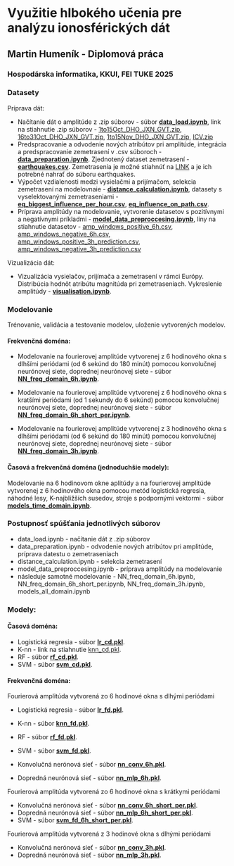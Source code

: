 
# Využitie hlbokého učenia pre analýzu ionosférických dát

## Martin Humeník - Diplomová práca

### Hospodárska informatika, KKUI, FEI TUKE 2025

### Datasety
Príprava dát:
- Načítanie dát o amplitúde z .zip súborov - súbor [**data_load.ipynb**](data_load.ipynb), link na stiahnutie .zip súborov - [1to15Oct_DHO_JXN_GVT.zip](https://mega.nz/file/MPdiRIoB#OKKyhhqDyEPlf8Lzj0ytmdcTgGwB5dz73YdoN6jf3xA), [16to31Oct_DHO_JXN_GVT.zip](https://mega.nz/file/UT9mgCaA#eCN4CylcQW4B0QaJsF3NBCsJY5_sqoknjl6vv-es5CA), [1to15Nov_DHO_JXN_GVT.zip](https://mega.nz/file/xOcCVLqZ#p3mG-esxmwHVfNgyd5HsQec5gkbwM5ywT5Q4qSOE6qY), [ICV.zip](https://mega.nz/file/taUj2b4Y#_VznXRFbyeQV0FdjZBCGBKlrnAasukiK8WJ5q1FSqgo)
- Predspracovanie a odvodenie nových atribútov pri amplitúde, integrácia a predspracovanie zemetrasení v .csv súboroch - [**data_preparation.ipynb**](data_preparation.ipynb). Zjednotený dataset zemetrasení - [**earthquakes.csv**](earthquakes.csv). Zemetrasenia je možné stiahnúť na [LINK](https://www.emsc-csem.org/Earthquake_information/#) a je ich potrebné nahrať do súboru earthquakes.
- Výpočet vzdialenosti medzi vysielačmi a prijímačom, selekcia zemetrasení na modelovnaie - [**distance_calculation.ipynb**](distance_calculation.ipynb), datasety s vyselektovanými zemetraseniami - [**eq_biggest_influence_per_hour.csv**](eq_biggest_influence_per_hour.csv), [**eq_influence_on_path.csv**](eq_influence_on_path.csv).
- Príprava amplitúdy na modelovanie, vytvorenie datasetov s pozitívnymi a negatívnymi príkladmi - [**model_data_preproccesing.ipynb**](model_data_preproccesing.ipynb), liny na stiahnutie datasetov - [amp_windows_positive_6h.csv](https://mega.nz/file/0b9iyLLD#GPD6LEBYLI4Jh1YO0Nmss6-BJfCqwdxlc2LtMkog1TE), [amp_windows_negative_6h.csv](https://mega.nz/file/Ea812ZBJ#xa4tI18XmHH_KGsL-1JFRFmyPIAbmkZJT3hdwwyEEpk), [amp_windows_positive_3h_prediction.csv](https://mega.nz/file/1a9kAa4K#BT7E-2LE9xapr7jXMzI7LDkQnAgVo02WhBk4A4RTkjs), [amp_windows_negative_3h_prediction.csv](https://mega.nz/file/sCESCIra#hxH-LqYqU5TSZW-ewqvkgacoAOxJ4myWSS6p37sdJZM)

Vizualizácia dát:
- Vizualizácia vysielačov, prijímača a zemetrasení v rámci Európy. Distribúcia hodnôt atribútu magnitúda pri zemetraseniach. Vykreslenie amplitúdy - [**visualisation.ipynb**](visualisation.ipynb).

### Modelovanie
Trénovanie, validácia a testovanie modelov, uloženie vytvorených modelov.

#### Frekvenčná doména:
- Modelovanie na fourierovej amplitúde vytvorenej z 6 hodinového okna s dlhšími periódami (od 6 sekúnd do 180 minút) pomocou konvolučnej neurónovej siete, doprednej neurónovej siete - súbor [**NN_freq_domain_6h.ipynb**](ML/NN_freq_domain_6h.ipynb).

- Modelovanie na fourierovej amplitúde vytvorenej z 6 hodinového okna s kratšími periódami (od 1 sekundy do 6 sekúnd) pomocou konvolučnej neurónovej siete, doprednej neurónovej siete - súbor [**NN_freq_domain_6h_short_per.ipynb**](ML/NN_freq_domain_6h_short_per.ipynb).

- Modelovanie na fourierovej amplitúde vytvorenej z 3 hodinového okna s dlhšími periódami (od 6 sekúnd do 180 minút) pomocou konvolučnej neurónovej siete, doprednej neurónovej siete - súbor [**NN_freq_domain_3h.ipynb**](ML/NN_freq_domain_3h.ipynb).

#### Časová a frekvenčná doména (jednoduchšie modely):
Modelovanie na 6 hodinovom okne aplitúdy a na fourierovej amplitúde vytvorenej z 6 hodinového okna pomocou metód logistická regresia, náhodné lesy, K-najbližších susedov, stroje s podpornými vektormi - súbor [**models_time_domain.ipynb**](ML/models_time_domain.ipynb).

### Postupnosť spúšťania jednotlivých súborov
- data_load.ipynb - načítanie dát z .zip súborov
- data_preparation.ipynb - odvodenie nových atribútov pri amplitúde, príprava datestu o zemetraseniach
- distance_calculation.ipynb - selekcia zemetrasení
- model_data_preproccesing.ipynb - príprava amplitúdy na modelovanie
- následuje samotné modelovanie - NN_freq_domain_6h.ipynb, NN_freq_domain_6h_short_per.ipynb, NN_freq_domain_3h.ipynb, models_all_domain.ipynb

### Modely:
#### Časová doména:
- Logistická regresia - súbor [**lr_cd.pkl**](ML/models/lr_cd.pkl).
- K-nn - link na stiahnutie [knn_cd.pkl](https://mega.nz/file/pXFTkajT#uFdr2d29VlbsXg2sn2Dps7aYtP-aajUYujqTvhQ_iw4).
- RF - súbor [**rf_cd.pkl**](ML/models/rf_cd.pkl).
- SVM - súbor [**svm_cd.pkl**](ML/models/svm_cd.pkl).

#### Frekvenčná doména:
Fourierová amplitúda vytvorená zo 6 hodinové okna s dlhými periódami
- Logistická regresia - súbor [**lr_fd.pkl**](ML/models/lr_fd.pkl).
- K-nn - súbor [**knn_fd.pkl**](ML/models/knn_fd.pkl).
- RF - súbor [**rf_fd.pkl**](ML/models/rf_fd.pkl).
- SVM - súbor [**svm_fd.pkl**](ML/models/svm_fd.pkl).

- Konvolučná nerónová sieť - súbor [**nn_conv_6h.pkl**](ML/models/nn_conv_6h.pkl).
- Dopredná neurónová sieť - súbor [**nn_mlp_6h.pkl**](ML/models/nn_mlp_6h.pkl).

Fourierová amplitúda vytvorená zo 6 hodinové okna s krátkymi periódami
- Konvolučná nerónová sieť - súbor [**nn_conv_6h_short_per.pkl**](ML/models/nn_conv_6h_short_per.pkl).
- Dopredná neurónová sieť - súbor [**nn_mlp_6h_short_per.pkl**](ML/models/nn_mlp_6h_short_per.pkl).
- SVM - súbor [**svm_fd_6h_short_per.pkl**](ML/models/svm_fd_6h_short_per.pkl).

Fourierová amplitúda vytvorená z 3 hodinové okna s dlhými periódami
- Konvolučná nerónová sieť - súbor [**nn_conv_3h.pkl**](ML/models/nn_conv_3h.pkl).
- Dopredná neurónová sieť - súbor [**nn_mlp_3h.pkl**](ML/models/nn_mlp_3h.pkl).
